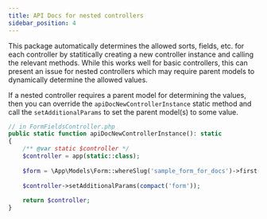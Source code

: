 ```yaml
---
title: API Docs for nested controllers
sidebar_position: 4
---
```


This package automatically determines the allowed sorts, fields, etc. for each controller by statitically creating a new controller instance and calling the relevant methods.
While this works well for basic controllers, this can present an issue for nested controllers which may require parent models to dynamically determine the allowed values.

If a nested controller requires a parent model for determining the values, then you can override the `apiDocNewControllerInstance` static method and call the `setAdditionalParams` to set the parent model(s) to some value.

```php
// in FormFieldsController.php
public static function apiDocNewControllerInstance(): static
{
    /** @var static $controller */
    $controller = app(static::class);
    
    $form = \App\Models\Form::whereSlug('sample_form_for_docs')->first();
    
    $controller->setAdditionalParams(compact('form'));
    
    return $controller;
}
```









